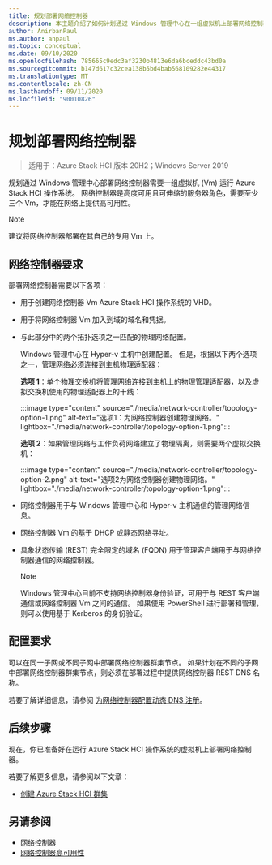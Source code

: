 ```yaml
---
title: 规划部署网络控制器
description: 本主题介绍了如何计划通过 Windows 管理中心在一组虚拟机上部署网络控制器， (Vm) 运行 Azure Stack HCI 操作系统。
author: AnirbanPaul
ms.author: anpaul
ms.topic: conceptual
ms.date: 09/10/2020
ms.openlocfilehash: 785665c9edc3af3230b4813e6da6bceddc43bd0a
ms.sourcegitcommit: b147d617c32cea138b5bd4bab568109282e44317
ms.translationtype: MT
ms.contentlocale: zh-CN
ms.lasthandoff: 09/11/2020
ms.locfileid: "90010826"
---
```

# <a name="plan-to-deploy-the-network-controller"></a>规划部署网络控制器

>适用于：Azure Stack HCI 版本 20H2；Windows Server 2019 

规划通过 Windows 管理中心部署网络控制器需要一组虚拟机 (Vm) 运行 Azure Stack HCI 操作系统。 网络控制器是高度可用且可伸缩的服务器角色，需要至少三个 Vm，才能在网络上提供高可用性。

   >[!NOTE]
   > 建议将网络控制器部署在其自己的专用 Vm 上。

## <a name="network-controller-requirements"></a>网络控制器要求
部署网络控制器需要以下各项：
- 用于创建网络控制器 Vm Azure Stack HCI 操作系统的 VHD。
- 用于将网络控制器 Vm 加入到域的域名和凭据。
- 与此部分中的两个拓扑选项之一匹配的物理网络配置。

    Windows 管理中心在 Hyper-v 主机中创建配置。 但是，根据以下两个选项之一，管理网络必须连接到主机物理适配器：

    **选项 1**：单个物理交换机将管理网络连接到主机上的物理管理适配器，以及虚拟交换机使用的物理适配器上的干线：

    :::image type="content" source="./media/network-controller/topology-option-1.png" alt-text="选项1：为网络控制器创建物理网络。" lightbox="./media/network-controller/topology-option-1.png":::

    **选项 2**：如果管理网络与工作负荷网络建立了物理隔离，则需要两个虚拟交换机：

    :::image type="content" source="./media/network-controller/topology-option-2.png" alt-text="选项2为网络控制器创建物理网络。" lightbox="./media/network-controller/topology-option-1.png":::

- 网络控制器用于与 Windows 管理中心和 Hyper-v 主机通信的管理网络信息。
- 网络控制器 Vm 的基于 DHCP 或静态网络寻址。
- 具象状态传输 (REST) 完全限定的域名 (FQDN) 用于管理客户端用于与网络控制器通信的网络控制器。

   >[!NOTE]
   > Windows 管理中心目前不支持网络控制器身份验证，可用于与 REST 客户端通信或网络控制器 Vm 之间的通信。 如果使用 PowerShell 进行部署和管理，则可以使用基于 Kerberos 的身份验证。

## <a name="configuration-requirements"></a>配置要求
可以在同一子网或不同子网中部署网络控制器群集节点。 如果计划在不同的子网中部署网络控制器群集节点，则必须在部署过程中提供网络控制器 REST DNS 名称。

若要了解详细信息，请参阅 [为网络控制器配置动态 DNS 注册](/windows-server/networking/sdn/plan/installation-and-preparation-requirements-for-deploying-network-controller#step-3-configure-dynamic-dns-registration-for-network-controller)。


## <a name="next-steps"></a>后续步骤
现在，你已准备好在运行 Azure Stack HCI 操作系统的虚拟机上部署网络控制器。

若要了解更多信息，请参阅以下文章：
- [创建 Azure Stack HCI 群集](../deploy/create-cluster.md)

## <a name="see-also"></a>另请参阅
- [网络控制器](/windows-server/networking/sdn/technologies/network-controller/network-controller)
- [网络控制器高可用性](/windows-server/networking/sdn/technologies/network-controller/network-controller-high-availability)